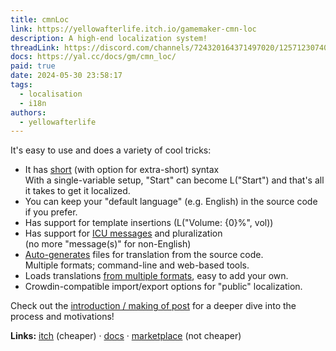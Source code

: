 ```yaml
---
title: cmnLoc
link: https://yellowafterlife.itch.io/gamemaker-cmn-loc
description: A high-end localization system!
threadLink: https://discord.com/channels/724320164371497020/1257123074071986207
docs: https://yal.cc/docs/gm/cmn_loc/
paid: true
date: 2024-05-30 23:58:17
tags:
  - localisation
  - i18n
authors:
  - yellowafterlife
---
```

It's easy to use and does a variety of cool tricks:

* It has [short](https://yal.cc/docs/gm/cmn_loc/#cmn_loc_get) (with option for extra-short) syntax  
    With a single-variable setup, "Start" can become L("Start") and that's all it takes to get it localized.
* You can keep your "default language" (e.g. English) in the source code if you prefer.
* Has support for template insertions (L("Volume: {0}%", vol))
* Has support for [ICU messages](https://yal.cc/docs/gm/cmn_loc/#icu) and pluralization  
    (no more "message(s)" for non-English)
* [Auto-generates](https://yal.cc/docs/gm/cmn_loc/#gen) files for translation from the source code.  
    Multiple formats; command-line and web-based tools.
* Loads translations [from multiple formats](https://yal.cc/docs/gm/cmn_loc/#load), easy to add your own.
* Crowdin-compatible import/export options for "public" localization.

Check out the [introduction / making of post](https://yal.cc/cmn-loc) for a deeper dive into the process and motivations!

**Links:** [itch](https://yellowafterlife.itch.io/gamemaker-cmn-loc) (cheaper) · [docs](https://yal.cc/docs/gm/cmn_loc/) · [marketplace](https://marketplace.gamemaker.io/assets/12076/cmnloc-easy-localization) (not cheaper)
